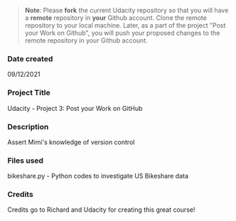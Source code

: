 >**Note**: Please **fork** the current Udacity repository so that you will have a **remote** repository in **your** Github account. Clone the remote repository to your local machine. Later, as a part of the project "Post your Work on Github", you will push your proposed changes to the remote repository in your Github account.

### Date created
09/12/2021

### Project Title
Udacity - Project 3: Post your Work on GitHub

### Description
Assert Mimi's knowledge of version control

### Files used
bikeshare.py - Python codes to investigate US Bikeshare data

### Credits
Credits go to Richard and Udacity for creating this great course!
